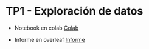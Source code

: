 # TP1 - Exploración de datos

- Notebook en colab
[Colab](https://colab.research.google.com/drive/1X40mA29sErW1xz-fa-p8EWxaaLJhG6RR)

- Informe en overleaf
[Informe](https://www.overleaf.com/project/5faf70e70332b8eb54bed81b)
